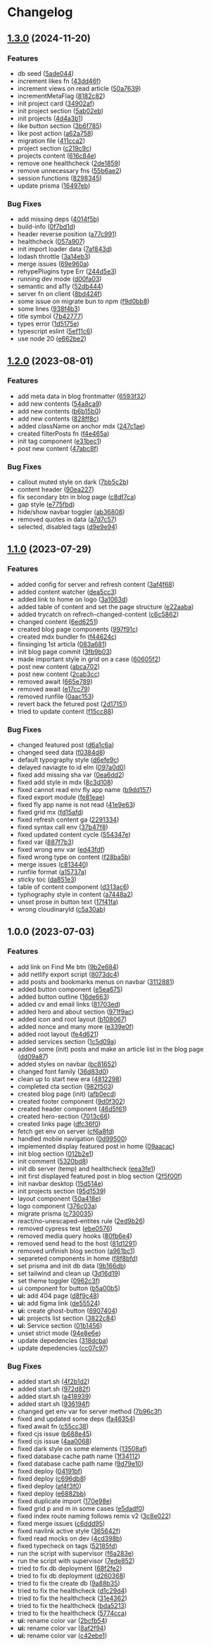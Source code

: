 # Changelog

## [1.3.0](https://github.com/hanihusam/hanihusam.com/compare/v1.2.0...v1.3.0) (2024-11-20)


### Features

* db seed ([5ade044](https://github.com/hanihusam/hanihusam.com/commit/5ade044cea80273df46c9b086948cb3cf06cdddb))
* increment likes fn ([43dd46f](https://github.com/hanihusam/hanihusam.com/commit/43dd46f8b22db4af32dea8dd97f9a7231f11b712))
* increment views on read article ([50a7639](https://github.com/hanihusam/hanihusam.com/commit/50a7639121fe3a420dc16be1a5cfbfe8651105ac))
* incrementMetaFlag ([8182c82](https://github.com/hanihusam/hanihusam.com/commit/8182c820853ced23c396507933b129bb21b3b880))
* init project card ([34902af](https://github.com/hanihusam/hanihusam.com/commit/34902afa3f64138597bb946b40d8ffdd81f39383))
* init project section ([5ab02eb](https://github.com/hanihusam/hanihusam.com/commit/5ab02eb19efba59f0ee2bb104264b4a428155f5b))
* init projects ([4d4a3b1](https://github.com/hanihusam/hanihusam.com/commit/4d4a3b1632db083d37e2c79713f2cc100c3d55bf))
* like button section ([3b6f785](https://github.com/hanihusam/hanihusam.com/commit/3b6f785f70b36a3e0b19c93b758397ac2336d6ab))
* like post action ([a62a758](https://github.com/hanihusam/hanihusam.com/commit/a62a758ad852bc71d3c061d39d8c764d033075ef))
* migration file ([411cca2](https://github.com/hanihusam/hanihusam.com/commit/411cca2317068f6a57aa9463b05b2fd12fb114c6))
* project section ([c219c9c](https://github.com/hanihusam/hanihusam.com/commit/c219c9cae22842585c0ef839e3e0abae22ee85c4))
* projects content ([616c84e](https://github.com/hanihusam/hanihusam.com/commit/616c84e7ec282c84eb90eb7cb4f5a602fb5be4f5))
* remove one healthcheck ([2de1859](https://github.com/hanihusam/hanihusam.com/commit/2de1859eacfc980872e2e883c8f6eae001659909))
* remove unnecessary fns ([55b6ae2](https://github.com/hanihusam/hanihusam.com/commit/55b6ae2a5a071c6294a97611aacdec63a37f95fc))
* session functions ([8298345](https://github.com/hanihusam/hanihusam.com/commit/8298345a2c403118fc2df561571cc1c88ca513f8))
* update prisma ([16497eb](https://github.com/hanihusam/hanihusam.com/commit/16497ebcb9a1d1c981a12f2d12bc4553085e1f3b))


### Bug Fixes

* add missing deps ([4014f5b](https://github.com/hanihusam/hanihusam.com/commit/4014f5b98afdbcb6bb4d9e8cb33bc20d86cd02c3))
* build-info ([0f7bd1d](https://github.com/hanihusam/hanihusam.com/commit/0f7bd1dfd73b07d63f68ac88153a1ff67e0d107f))
* header reverse position ([a77c991](https://github.com/hanihusam/hanihusam.com/commit/a77c991e25191cb5838ba73a66a8561dfee8d7d1))
* healthcheck ([057a907](https://github.com/hanihusam/hanihusam.com/commit/057a907b92f902a0708ae39f2af46b9e450db7dd))
* init import loader data ([7af843d](https://github.com/hanihusam/hanihusam.com/commit/7af843d61f2a27ede63b0cdea0feac2f404aac36))
* lodash throttle ([3a14eb3](https://github.com/hanihusam/hanihusam.com/commit/3a14eb3a232e050d0b79d16b35cd71a7278fb6a3))
* merge issues ([69e960a](https://github.com/hanihusam/hanihusam.com/commit/69e960a2c45f15965d77491819bbb2491397e71d))
* rehypePlugins type Err ([244d5e3](https://github.com/hanihusam/hanihusam.com/commit/244d5e379feb0f1f07d50557ddddf5e2ef7d0219))
* running dev mode ([d00fa03](https://github.com/hanihusam/hanihusam.com/commit/d00fa035b47b50d8e68ee446145d459df954acd6))
* semantic and a11y ([52db444](https://github.com/hanihusam/hanihusam.com/commit/52db44445c3209d6993e72d9ed917e1daf7bbd80))
* server fn on client ([8bd424f](https://github.com/hanihusam/hanihusam.com/commit/8bd424fdfe704806da0e6a5ecb8396fc1c10c34a))
* some issue on migrate bun to npm ([f9d0bb8](https://github.com/hanihusam/hanihusam.com/commit/f9d0bb8133415b04ec9be28643e9e15fb95b4eed))
* some lines ([938f4b3](https://github.com/hanihusam/hanihusam.com/commit/938f4b37d242f6c7ad6eba59246f930b0da1a882))
* title symbol ([7b42777](https://github.com/hanihusam/hanihusam.com/commit/7b4277754cb3fd04b3a804e97d2dc779a6d6ab34))
* types error ([1d5175e](https://github.com/hanihusam/hanihusam.com/commit/1d5175e61188f15a9c7bfc5d55b60b7e9f94c97f))
* typescript eslint ([5ef11c6](https://github.com/hanihusam/hanihusam.com/commit/5ef11c6a2b969f4070e1635197ab5e5b1d789f1d))
* use node 20 ([e662be2](https://github.com/hanihusam/hanihusam.com/commit/e662be2774a2c21424f51ba53c6982f2eb726113))

## [1.2.0](https://github.com/hanihusam/hanihusam.com/compare/v1.1.0...v1.2.0) (2023-08-01)

### Features

- add meta data in blog frontmatter
  ([6593f32](https://github.com/hanihusam/hanihusam.com/commit/6593f328da378c5e074b9c2e3d87f2487871ca2e))
- add new contents
  ([54a8ca9](https://github.com/hanihusam/hanihusam.com/commit/54a8ca9db605d7544c65d93de375c45ef00701ee))
- add new contents
  ([b6b15b0](https://github.com/hanihusam/hanihusam.com/commit/b6b15b08264ea202f9c4234c6028da8bee2f1b7c))
- add new contents
  ([828ff8c](https://github.com/hanihusam/hanihusam.com/commit/828ff8c1461298d71926cf8c618d943bc7040774))
- added className on anchor mdx
  ([247c1ae](https://github.com/hanihusam/hanihusam.com/commit/247c1aeb340d13b14ecf610c5d0e8b6535b1cb76))
- created filterPosts fn
  ([f4e465a](https://github.com/hanihusam/hanihusam.com/commit/f4e465a3078c4bc8efb74c7c03f16b27b18f3cc7))
- init tag component
  ([e31bec1](https://github.com/hanihusam/hanihusam.com/commit/e31bec14e14fa1f5faf0034d7829af7d445eead0))
- post new content
  ([47abc8f](https://github.com/hanihusam/hanihusam.com/commit/47abc8f3256da984f16dcbef1071f95895a61bee))

### Bug Fixes

- callout muted style on dark
  ([7bb5c2b](https://github.com/hanihusam/hanihusam.com/commit/7bb5c2b33ba53ddecda33d5f0ffbc53d004f64fe))
- content header
  ([90ea227](https://github.com/hanihusam/hanihusam.com/commit/90ea2270c17fd2a3568dba7de81c421c835179b4))
- fix secondary btn in blog page
  ([c8df7ca](https://github.com/hanihusam/hanihusam.com/commit/c8df7ca6cd570ff4914ae13a3aa1b5c76d971d8b))
- gap style
  ([e775fbd](https://github.com/hanihusam/hanihusam.com/commit/e775fbd23dd02989050d42d91c7817d17d807489))
- hide/show navbar toggler
  ([ab36808](https://github.com/hanihusam/hanihusam.com/commit/ab3680813110287e06dbc3cc230ef75ec8515d52))
- removed quotes in data
  ([a7d7c57](https://github.com/hanihusam/hanihusam.com/commit/a7d7c57e5039eda28438700f650fe3e832d2e1a8))
- selected, disabled tags
  ([d9e9e94](https://github.com/hanihusam/hanihusam.com/commit/d9e9e9493c7425f671b73910a167c52313c6afa0))

## [1.1.0](https://github.com/hanihusam/hanihusam.com/compare/v1.0.0...v1.1.0) (2023-07-29)

### Features

- added config for server and refresh content
  ([3af4f68](https://github.com/hanihusam/hanihusam.com/commit/3af4f682757731c977c1b27fd8fd4167f7b00036))
- added content watcher
  ([dea5cc3](https://github.com/hanihusam/hanihusam.com/commit/dea5cc36b2a29d8b3ed184efc230e740f0e0c766))
- added link to home on logo
  ([3a1063d](https://github.com/hanihusam/hanihusam.com/commit/3a1063da11d65e3a7770aa7a911d6840dcc23c13))
- added table of content and set the page structure
  ([e22aaba](https://github.com/hanihusam/hanihusam.com/commit/e22aabaf7ff749552d4b192338d10e6186370ae9))
- added trycatch on refrech-changed-content
  ([c6c5862](https://github.com/hanihusam/hanihusam.com/commit/c6c5862db8bc48d746ba816cc22e33e6c7a3e57d))
- changed content
  ([6ed6251](https://github.com/hanihusam/hanihusam.com/commit/6ed6251fc0960d3825f6765d96694b4c9423404b))
- created blog page components
  ([997f91c](https://github.com/hanihusam/hanihusam.com/commit/997f91c523a32234eb2baef3db39e9e0b6585d1d))
- created mdx bundler fn
  ([f44624c](https://github.com/hanihusam/hanihusam.com/commit/f44624c4b007fb0449d9722734710955fe4c656a))
- finsinging 1st articla
  ([083a681](https://github.com/hanihusam/hanihusam.com/commit/083a68107cbde76343506066769fea76c5b167c7))
- init blog page commit
  ([3fb9b03](https://github.com/hanihusam/hanihusam.com/commit/3fb9b035dc72e52765cdfc8dbb04c8204eb7e529))
- made important style in grid on a case
  ([60605f2](https://github.com/hanihusam/hanihusam.com/commit/60605f26054d68a4b62864a2b9072af19c8cd0af))
- post new content
  ([abca702](https://github.com/hanihusam/hanihusam.com/commit/abca702bbb75502ed797a0a14245e366f5d2dcac))
- post new content
  ([2cab3cc](https://github.com/hanihusam/hanihusam.com/commit/2cab3cceefefb89f0431944aa094852ed748abec))
- removed await
  ([665e789](https://github.com/hanihusam/hanihusam.com/commit/665e789552eb72b09e83590888aef54b49e5bbbb))
- removed await
  ([e17cc79](https://github.com/hanihusam/hanihusam.com/commit/e17cc794f173767e48ca4e6884df3d42a5517803))
- removed runfile
  ([0aac153](https://github.com/hanihusam/hanihusam.com/commit/0aac1531d215917261959ce347b4ce0332492dcc))
- revert back the fetured post
  ([2d17151](https://github.com/hanihusam/hanihusam.com/commit/2d171512114d99b89718642309c265050498da5e))
- tried to update content
  ([f15cc88](https://github.com/hanihusam/hanihusam.com/commit/f15cc880a7f21981a52bcb5de88413a32a540b10))

### Bug Fixes

- changed featured post
  ([d6a1c6a](https://github.com/hanihusam/hanihusam.com/commit/d6a1c6a6eb79a2e7151f7230dcb7f455ba6e1f59))
- changed seed data
  ([f0384d8](https://github.com/hanihusam/hanihusam.com/commit/f0384d8ab5b37dac51e83e6406b119fe84dcffb0))
- default typography style
  ([d6efe9c](https://github.com/hanihusam/hanihusam.com/commit/d6efe9c1d82559c1c9bee27dec4cb12c97159104))
- delayed naviagte to id elm
  ([097a0d0](https://github.com/hanihusam/hanihusam.com/commit/097a0d031d7d9a138f952e2ef8baa4edf9e41ad4))
- fixed add missing sha var
  ([0ea6dd2](https://github.com/hanihusam/hanihusam.com/commit/0ea6dd27fb2792c25f302f105bfa2f138eda1ad1))
- fixed add style in mdx
  ([8c3d108](https://github.com/hanihusam/hanihusam.com/commit/8c3d1084c3fe244392d7a5087f465646a0a3498b))
- fixed cannot read env fly app name
  ([b9dd157](https://github.com/hanihusam/hanihusam.com/commit/b9dd15728e8000cd9f7338128e1ca7c7dcea21e3))
- fixed export module
  ([fe81eae](https://github.com/hanihusam/hanihusam.com/commit/fe81eae2d669e86da58b1416440f7a45f840c084))
- fixed fly app name is not read
  ([41e9e63](https://github.com/hanihusam/hanihusam.com/commit/41e9e639ed9e1f553fd6d4dcc5c48621213bbe3b))
- fixed grid mx
  ([fd15afd](https://github.com/hanihusam/hanihusam.com/commit/fd15afde02585c6d4924e66e2d6298fab0d83911))
- fixed refresh content ga
  ([2291334](https://github.com/hanihusam/hanihusam.com/commit/2291334584132ba9bb52fd65a984818739a2f500))
- fixed syntax call env
  ([37b47f8](https://github.com/hanihusam/hanihusam.com/commit/37b47f80ff6064ece8a9733e0ca157f3ada5970d))
- fixed updated content cycle
  ([554347e](https://github.com/hanihusam/hanihusam.com/commit/554347e99c64d0ab7790e56b939e971485e15898))
- fixed var
  ([887f7b3](https://github.com/hanihusam/hanihusam.com/commit/887f7b32cab159f725dc69c9df219d1d7c8b2084))
- fixed wrong env var
  ([ed43fdf](https://github.com/hanihusam/hanihusam.com/commit/ed43fdf8fd66357f866e6bf8a20939668c3371b2))
- fixed wrong type on content
  ([f28ba5b](https://github.com/hanihusam/hanihusam.com/commit/f28ba5b73f28ededed7a4140714c5408bc1a2d85))
- merge issues
  ([c813440](https://github.com/hanihusam/hanihusam.com/commit/c813440fd9c8a74389aac12a6fd5bc1aec265e57))
- runfile format
  ([a15737a](https://github.com/hanihusam/hanihusam.com/commit/a15737ad702f8a5d4a7db6562807d3ed519afc57))
- sticky toc
  ([da851e3](https://github.com/hanihusam/hanihusam.com/commit/da851e3a9abeac3f2c37add5cc24425347436124))
- table of content component
  ([d313ac6](https://github.com/hanihusam/hanihusam.com/commit/d313ac6df7751bb8abeb1551e035231f8a76729b))
- typhography style in content
  ([a7448a2](https://github.com/hanihusam/hanihusam.com/commit/a7448a2bb9ff58deba3ed8ed71c109a639ea3f81))
- unset prose in button text
  ([17f41fa](https://github.com/hanihusam/hanihusam.com/commit/17f41fa1bccbf3fec04dbcd31b83be1eeea6085e))
- wrong cloudinaryId
  ([c5a30ab](https://github.com/hanihusam/hanihusam.com/commit/c5a30abb758043a25a3504ea0258d0d39529a10a))

## 1.0.0 (2023-07-03)

### Features

- add link on Find Me btn
  ([9b2e684](https://github.com/hanihusam/hanihusam.com/commit/9b2e68463a86329f00048b965c3b69b3be573601))
- add netlify export script
  ([8073dc4](https://github.com/hanihusam/hanihusam.com/commit/8073dc42ae9781c5d4cd71c6e466c256e838f8b1))
- add posts and bookmarks menus on navbar
  ([3112881](https://github.com/hanihusam/hanihusam.com/commit/3112881e02f3c02bf674997a68762d34afc9fa3d))
- added button component
  ([e5ea675](https://github.com/hanihusam/hanihusam.com/commit/e5ea67531c20dbf1f6c7afcf191b85a2c32b3c4d))
- added button outline
  ([16de663](https://github.com/hanihusam/hanihusam.com/commit/16de66349a7e7c124d132a30bcda38bb73d4d111))
- added cv and email links
  ([81703ed](https://github.com/hanihusam/hanihusam.com/commit/81703edbd28cdf2e6e4a5f7c5eb4d39daa6fab61))
- added hero and about section
  ([971f9ac](https://github.com/hanihusam/hanihusam.com/commit/971f9ace0134e4a35a50eb4d61ae933c8f9656d3))
- added icon and root layout
  ([b108067](https://github.com/hanihusam/hanihusam.com/commit/b108067fb68b1052a9edc4622aada2f964e95296))
- added nonce and many more
  ([e339e0f](https://github.com/hanihusam/hanihusam.com/commit/e339e0f22d4248567431b2742ff568b6e359a568))
- added root layout
  ([fe4d621](https://github.com/hanihusam/hanihusam.com/commit/fe4d621eb230621fa111afc892ed8052bbebeec1))
- added services section
  ([1c5d09a](https://github.com/hanihusam/hanihusam.com/commit/1c5d09aaef36be3f081de74cbdd94f1b13a1b0c3))
- added some (init) posts and make an article list in the blog page
  ([dd09a87](https://github.com/hanihusam/hanihusam.com/commit/dd09a87d2ee4abfbc10831749116bb41084ddd4b))
- added styles on navbar
  ([bc81652](https://github.com/hanihusam/hanihusam.com/commit/bc8165261f48ea32c58060a78fc6c4adb869349c))
- changed font family
  ([36d83d0](https://github.com/hanihusam/hanihusam.com/commit/36d83d0c7cc1a6b4e4b41e4d680fef37270a2686))
- clean up to start new era
  ([4812298](https://github.com/hanihusam/hanihusam.com/commit/4812298a4d7616123b20cc106aefc85fda9a2859))
- completed cta section
  ([982f503](https://github.com/hanihusam/hanihusam.com/commit/982f50348b93c914c67a3303be5749959e982271))
- created blog page (init)
  ([afb0ecd](https://github.com/hanihusam/hanihusam.com/commit/afb0ecd8dd27c805ec04dc5e2d2d3da708dc6928))
- created footer component
  ([9d0f302](https://github.com/hanihusam/hanihusam.com/commit/9d0f302c981be59ea09e172119705333041f5cf0))
- created header component
  ([46d5f61](https://github.com/hanihusam/hanihusam.com/commit/46d5f613c080f4639c01c3e5ab0d39af41528cd3))
- created hero-section
  ([7013c66](https://github.com/hanihusam/hanihusam.com/commit/7013c66448c38f6b83efb76deaa2830c183b8ec0))
- created links page
  ([dfc36f0](https://github.com/hanihusam/hanihusam.com/commit/dfc36f07a48751ed031aa8bc0b71cd20fdc16e51))
- fetch get env on server
  ([cf6a8fd](https://github.com/hanihusam/hanihusam.com/commit/cf6a8fd4a1e99ace5dda91a8437b59b3de8d31bb))
- handled mobile navigation
  ([0d99500](https://github.com/hanihusam/hanihusam.com/commit/0d995000aadc133f17f2ec0558ef1f432dec192a))
- implemented display featured post in home
  ([09aacac](https://github.com/hanihusam/hanihusam.com/commit/09aacacdaec295ac225cd8ee47060685c449335c))
- init blog section
  ([012b2e1](https://github.com/hanihusam/hanihusam.com/commit/012b2e1f42a710aea939c25c9fb69075984ba2ab))
- init comment
  ([5320bd8](https://github.com/hanihusam/hanihusam.com/commit/5320bd802dcc343f8742fab5cee3e54f1b98a5b5))
- init db server (temp) and healthcheck
  ([eea3fe1](https://github.com/hanihusam/hanihusam.com/commit/eea3fe1fe8f7df5106511e071caaddf1dae980b7))
- init first displayed featured post in blog section
  ([2f5f00f](https://github.com/hanihusam/hanihusam.com/commit/2f5f00f328e05ff0f3c6398b9ba76e95c2d5770d))
- init navbar desktop
  ([15d514e](https://github.com/hanihusam/hanihusam.com/commit/15d514e3c60feaca39ab6c3fdcd60738dfa08449))
- init projects section
  ([95d1539](https://github.com/hanihusam/hanihusam.com/commit/95d153998ad5ae65835d61f0c85ff5d04a68f040))
- layout component
  ([50a418e](https://github.com/hanihusam/hanihusam.com/commit/50a418e64e2285a0a5c7a5cabf21d579e24dd57b))
- logo component
  ([376c03a](https://github.com/hanihusam/hanihusam.com/commit/376c03ad1dc0020c8f55748095193024c19d73aa))
- migrate prisma
  ([c730035](https://github.com/hanihusam/hanihusam.com/commit/c7300357e2895004ae57bff5d2c476b47a3722c1))
- react/no-unescaped-entites rule
  ([2ed9b26](https://github.com/hanihusam/hanihusam.com/commit/2ed9b26ca8c9031d76bc7cbf302af2f2366efaab))
- removed cypress test
  ([ebe0576](https://github.com/hanihusam/hanihusam.com/commit/ebe0576e2847d6b2ba601a277eec062da5278ee3))
- removed media query hooks
  ([80fb6e4](https://github.com/hanihusam/hanihusam.com/commit/80fb6e4ad78bf79f7b8565f5be13557052a33a78))
- removed send head to the host
  ([81d1291](https://github.com/hanihusam/hanihusam.com/commit/81d12912234449e53535767cd8deb4d0dfa6aba3))
- removed unfinish blog section
  ([a961bc1](https://github.com/hanihusam/hanihusam.com/commit/a961bc113918ca1a9bdb8156f043aa6ac965439e))
- separeted components in home
  ([f8f8bfd](https://github.com/hanihusam/hanihusam.com/commit/f8f8bfd0c41a4934b4c7fb35816c0287ddf08ce8))
- set prisma and init db data
  ([9b166db](https://github.com/hanihusam/hanihusam.com/commit/9b166db3ac408e38cb5186c42c2c276f2719459f))
- set tailwind and clean up
  ([3d16d19](https://github.com/hanihusam/hanihusam.com/commit/3d16d19a70c6f3a2a4523f61358c43bcafc9d483))
- set theme toggler
  ([0962c3f](https://github.com/hanihusam/hanihusam.com/commit/0962c3ff2f79024a172705ab8ebeec6f50b8dca8))
- ui component for button
  ([b5a00b5](https://github.com/hanihusam/hanihusam.com/commit/b5a00b5d28e88f7d836f0c5a256a88afd30ffc81))
- **ui:** add 404 page
  ([d8f9c48](https://github.com/hanihusam/hanihusam.com/commit/d8f9c48868bfe10640379a2f3028aca94f7b26c2))
- **ui:** add figma link
  ([de55524](https://github.com/hanihusam/hanihusam.com/commit/de55524f2a4ce094092c97fae3bdddd94725e9bb))
- **ui:** create ghost-button
  ([6907404](https://github.com/hanihusam/hanihusam.com/commit/6907404060b14726c71d91ae48469671fdc7402b))
- **ui:** projects list section
  ([3822c84](https://github.com/hanihusam/hanihusam.com/commit/3822c848c127383d67d8b80b181a0cace0f6acd3))
- **ui:** Service section
  ([01b1456](https://github.com/hanihusam/hanihusam.com/commit/01b1456f601d30b5e422e2b4bbf763c6366c3613))
- unset strict mode
  ([94e8e6e](https://github.com/hanihusam/hanihusam.com/commit/94e8e6ed0aa80c7826dc5dfa67d2b4b9e681b21c))
- update depedencies
  ([318dcba](https://github.com/hanihusam/hanihusam.com/commit/318dcbad1bf1776ffa3115d39302311195b2186b))
- update depedencies
  ([cc07c97](https://github.com/hanihusam/hanihusam.com/commit/cc07c97184521d735c0e86f3588b6e960aeefeeb))

### Bug Fixes

- added start.sh
  ([4f2b1d2](https://github.com/hanihusam/hanihusam.com/commit/4f2b1d245de91869af3c8629826f6dde76499832))
- added start.sh
  ([972d82f](https://github.com/hanihusam/hanihusam.com/commit/972d82f67fdcf774f121842b365b8442dc6e9d82))
- added start.sh
  ([a418939](https://github.com/hanihusam/hanihusam.com/commit/a4189390d34ee4c9f1b425509fee192172f132e9))
- added start.sh
  ([936194f](https://github.com/hanihusam/hanihusam.com/commit/936194f76652dde5ab2af059bc13086333457d17))
- changed get env var for server method
  ([7b96c3f](https://github.com/hanihusam/hanihusam.com/commit/7b96c3f226f1fd028fd7a5c6971dec282b0b91e8))
- fixed and updated some deps
  ([fa46354](https://github.com/hanihusam/hanihusam.com/commit/fa46354efda242223dc937bde7739aa20445d313))
- fixed await fn
  ([c55cc38](https://github.com/hanihusam/hanihusam.com/commit/c55cc3898c6cbd1b362f59f741982df23a108d7e))
- fixed cjs issue
  ([b688e45](https://github.com/hanihusam/hanihusam.com/commit/b688e45b3ab7401308d7f7c4a4b2d8b874e39d17))
- fixed cjs issue
  ([4aa0068](https://github.com/hanihusam/hanihusam.com/commit/4aa0068d69689ce5b0e50979ae9faf71e2896df1))
- fixed dark style on some elements
  ([13508af](https://github.com/hanihusam/hanihusam.com/commit/13508af3fb01d07b4789c8695be926cf41b7d5a3))
- fixed database cache path name
  ([1f34112](https://github.com/hanihusam/hanihusam.com/commit/1f341123fa86f5d368f290856bf24c9fdae4e464))
- fixed database cache path name
  ([9d79e10](https://github.com/hanihusam/hanihusam.com/commit/9d79e10a90aa64600a8e6ef29b67b66e2e17ddb1))
- fixed deploy
  ([04191bf](https://github.com/hanihusam/hanihusam.com/commit/04191bff3d6c439a9493171a58016955ac0b979e))
- fixed deploy
  ([c696db8](https://github.com/hanihusam/hanihusam.com/commit/c696db84c282dd48c8969aa18d34aac0f6de4658))
- fixed deploy
  ([af4f3f0](https://github.com/hanihusam/hanihusam.com/commit/af4f3f0a932229923dee80efaba325093f304a5a))
- fixed deploy
  ([e6882bb](https://github.com/hanihusam/hanihusam.com/commit/e6882bb2cdd7da8c618eba9584b3e7a7a79aea79))
- fixed duplicate import
  ([170e98e](https://github.com/hanihusam/hanihusam.com/commit/170e98e146ba4d11aad6edd14e089aa7dc2c06ae))
- fixed grid p and m in some cases
  ([e5dadf0](https://github.com/hanihusam/hanihusam.com/commit/e5dadf0ae559c0a48768a079664cf3cfe2e967ca))
- fixed index route naming follows remix v2
  ([3c8e022](https://github.com/hanihusam/hanihusam.com/commit/3c8e022117ca444eb62c421c0bf0e28df747fc34))
- fixed merge issues
  ([c6ddd95](https://github.com/hanihusam/hanihusam.com/commit/c6ddd95c1508d51df53e9e72327c0d23370bfffe))
- fixed navlink active style
  ([365642f](https://github.com/hanihusam/hanihusam.com/commit/365642fa674647467057a00dded901ca693cb705))
- fixed read mocks on dev
  ([4cd398b](https://github.com/hanihusam/hanihusam.com/commit/4cd398bc9ab3bb3b93eab22989d851eb10e8c38b))
- fixed typecheck on tags
  ([52185fd](https://github.com/hanihusam/hanihusam.com/commit/52185fde055e200c1829c97156c56ae9f89e0009))
- run the script with supervisor
  ([f6a283e](https://github.com/hanihusam/hanihusam.com/commit/f6a283e1ac04a4d35c1a545856fc5aad7af3dbad))
- run the script with supervisor
  ([7ede852](https://github.com/hanihusam/hanihusam.com/commit/7ede8527487762ade4d6695c5c179fe297894c3e))
- tried to fix db deployment
  ([68f2fe2](https://github.com/hanihusam/hanihusam.com/commit/68f2fe2aa3a9417ee04170da6867bebb62d72ecf))
- tried to fix db deployment
  ([d260368](https://github.com/hanihusam/hanihusam.com/commit/d260368b550b24185cd1abc91b2c83d5919a088f))
- tried to fix the create db
  ([9a88b35](https://github.com/hanihusam/hanihusam.com/commit/9a88b3518b8ebe4a0e33207c927f7f5425730cca))
- tried to fix the healthcheck
  ([d1c29d4](https://github.com/hanihusam/hanihusam.com/commit/d1c29d4a3a7a41dc4475bd871c3849d128c7b3a9))
- tried to fix the healthcheck
  ([31e4362](https://github.com/hanihusam/hanihusam.com/commit/31e4362111911e22470477e1b116508ef4e584d8))
- tried to fix the healthcheck
  ([bda5213](https://github.com/hanihusam/hanihusam.com/commit/bda52132f792780706dff8cf8530c148ba9e984f))
- tried to fix the healthcheck
  ([5774cca](https://github.com/hanihusam/hanihusam.com/commit/5774cca2501eae5634a2ba5e55a282d6675696c8))
- **ui:** rename color var
  ([2bcfb54](https://github.com/hanihusam/hanihusam.com/commit/2bcfb548bbb17ed3a2e761bb7b8a21f0fba86af3))
- **ui:** rename color var
  ([8af2f94](https://github.com/hanihusam/hanihusam.com/commit/8af2f94ed52f7b02db0a26b3cee86cdd9d06375b))
- **ui:** rename color var
  ([c42ebe1](https://github.com/hanihusam/hanihusam.com/commit/c42ebe10874ec51a39e574bc2be1e9e20209e30f))

